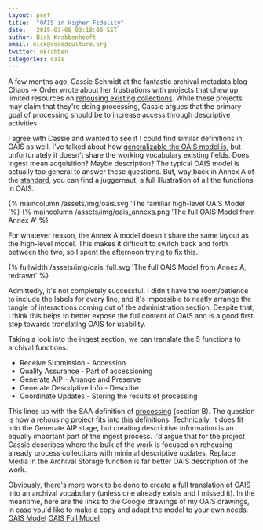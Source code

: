 ```yaml
---
layout: post
title:  "OAIS in Higher Fidelity"
date:   2015-03-08 03:18:00 EST
author: Nick Krabbenhoeft
email: nick@codedculture.org
twitter: nkrabben
categories: oais
---
```


A few months ago, Cassie Schmidt at the fantastic archival metadata blog Chaos -> Order wrote about her frustrations with projects that chew up limited resources on <a href="https://icantiemyownshoes.wordpress.com/2014/12/16/rehousing-is-not-processing/">rehousing existing collections</a>. While these projects may claim that they're doing processing, Cassie argues that the primary goal of processing should be to increase access through descriptive activities.
<!--more-->

I agree with Cassie and wanted to see if I could find similar definitions in OAIS as well. I've talked about how <a href="/blog/reconciling-oais-model-information-theory">generalizable the OAIS model is</a>, but unfortunately it doesn't share the working vocabulary existing fields. Does ingest mean acquisition? Maybe description? The typical OAIS model is actually too general to answer these questions. But, way back in Annex A of the <a href="http://public.ccsds.org/publications/archive/650x0m2.pdf">standard</a>, you can find a juggernaut, a full illustration of all the functions in OAIS.

{% maincolumn /assets/img/oais.svg 'The familiar high-level OAIS Model '%}
{% maincolumn /assets/img/oais_annexa.png 'The full OAIS Model from Annex A' %}

For whatever reason, the Annex A model doesn't share the same layout as the high-level model. This makes it difficult to switch back and forth between the two, so I spent the afternoon trying to fix this.

{% fullwidth /assets/img/oais_full.svg 'The full OAIS Model from Annex A, redrawn' %}

Admittedly, it's not completely successful. I didn't have the room/patience to include the labels for every line, and it's impossible to neatly arrange the tangle of interactions coming out of the administration section. Despite that, I think this helps to better expose the full content of OAIS and is a good first step towards translating OAIS for usability.

Taking a look into the ingest section, we can translate the 5 functions to archival functions:

* Receive Submission - Accession
* Quality Assurance - Part of accessioning
* Generate AIP - Arrange and Preserve
* Generate Descriptive Info - Describe
* Coordinate Updates - Storing the results of processing

This lines up with the SAA definition of <a href="http://www2.archivists.org/node/14804">processing</a> (section B). The question is how a rehousing project fits into this definitions. Technically, it does fit into the Generate AIP stage, but creating descriptive information is an equally important part of the ingest process. I'd argue that for the project Cassie describes where the bulk of the work is focused on rehousing already process collections with minimal descriptive updates, Replace Media in the Archival Storage function is far better OAIS description of the work.

Obviously, there's more work to be done to create a full translation of OAIS into an archival vocabulary (unless one already exists and I missed it). In the meantime, here are the links to the Google drawings of my OAIS drawings, in case you'd like to make a copy and adapt the model to your own needs.
<a href="https://docs.google.com/drawings/d/1nTCjgDi5VBx3eDU6JVt9F84dwpngZbeydqjNkZ4bwho/edit">OAIS Model</a>
<a href="https://docs.google.com/drawings/d/12guDdNOiyfJaLTF5osdLKUCD7HHOdWU1qodBHQHnL2I/edit">OAIS Full Model</a>